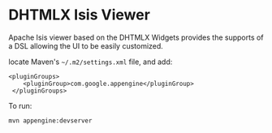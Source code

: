 DHTMLX Isis Viewer
==================
Apache Isis viewer based on the DHTMLX Widgets provides the supports of a DSL allowing the UI to be easily customized.


locate Maven's `~/.m2/settings.xml` file, and add:
    
    <pluginGroups>
        <pluginGroup>com.google.appengine</pluginGroup>
     </pluginGroups>


To run:

    mvn appengine:devserver